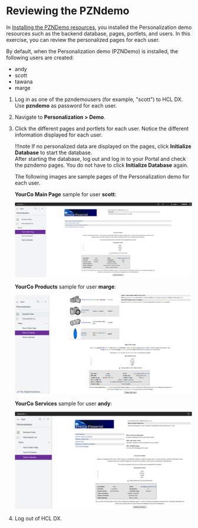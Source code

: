# Reviewing the PZNdemo

In [Installing the PZNDemo resources](./pzn_demoinstall.md), you installed the Personalization demo resources such as the backend database, pages, portlets, and users. In this exercise, you can review the personalized pages for each user.

By default, when the Personalization demo (PZNDemo) is installed, the following users are created:  

- andy  
- scott  
- tawana  
- marge  

[]()

1. Log in as one of the pzndemousers (for example, "scott") to HCL DX. Use **pzndemo** as password for each user.  
2. Navigate to **Personalization > Demo**.
3. Click the different pages and portlets for each user. Notice the different information displayed for each user.  

    !!!note
        If no personalized data are displayed on the pages, click **Initialize Database** to start the database.  
        After starting the database, log out and log in to your Portal and check the pzndemo pages. You do not have to click **Initialize Database** again.  

   The following images are sample pages of the Personalization demo for each user.  
  
   **YourCo Main Page** sample for user **scott**:  

   ![main page sample](./images/scott_YourCo_mainpage_sample.png)

   **YourCo Products** sample for user **marge**:  

   ![products sample](./images/marge_YourCo_Products_sample.png)

   **YourCo Services** sample for user **andy**:  

   ![services sample](./images/andy_YourCo_services_sample.png)

4. Log out of HCL DX.
